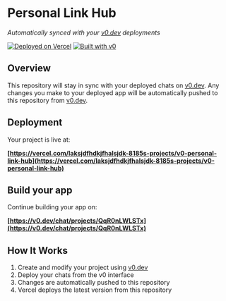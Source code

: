 # Personal Link Hub

*Automatically synced with your [v0.dev](https://v0.dev) deployments*

[![Deployed on Vercel](https://img.shields.io/badge/Deployed%20on-Vercel-black?style=for-the-badge&logo=vercel)](https://vercel.com/laksjdfhdkjfhalsjdk-8185s-projects/v0-personal-link-hub)
[![Built with v0](https://img.shields.io/badge/Built%20with-v0.dev-black?style=for-the-badge)](https://v0.dev/chat/projects/QqR0nLWLSTx)

## Overview

This repository will stay in sync with your deployed chats on [v0.dev](https://v0.dev).
Any changes you make to your deployed app will be automatically pushed to this repository from [v0.dev](https://v0.dev).

## Deployment

Your project is live at:

**[https://vercel.com/laksjdfhdkjfhalsjdk-8185s-projects/v0-personal-link-hub](https://vercel.com/laksjdfhdkjfhalsjdk-8185s-projects/v0-personal-link-hub)**

## Build your app

Continue building your app on:

**[https://v0.dev/chat/projects/QqR0nLWLSTx](https://v0.dev/chat/projects/QqR0nLWLSTx)**

## How It Works

1. Create and modify your project using [v0.dev](https://v0.dev)
2. Deploy your chats from the v0 interface
3. Changes are automatically pushed to this repository
4. Vercel deploys the latest version from this repository
